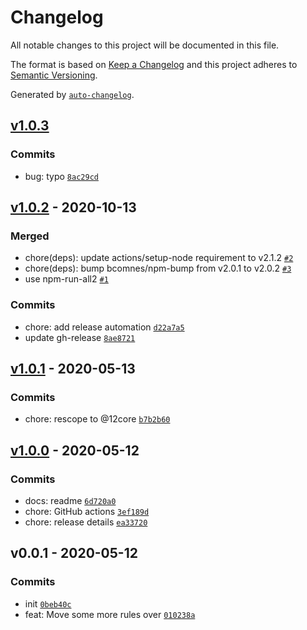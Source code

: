 # Changelog

All notable changes to this project will be documented in this file.

The format is based on [Keep a Changelog](https://keepachangelog.com/en/1.0.0/)
and this project adheres to [Semantic Versioning](https://semver.org/spec/v2.0.0.html).

Generated by [`auto-changelog`](https://github.com/CookPete/auto-changelog).

## [v1.0.3](https://github.com/little-core-labs/eslint-config-12core/compare/v1.0.2...v1.0.3)

### Commits

- bug: typo [`8ac29cd`](https://github.com/little-core-labs/eslint-config-12core/commit/8ac29cd020d07ee2da8b187d5536b48323fab841)

## [v1.0.2](https://github.com/little-core-labs/eslint-config-12core/compare/v1.0.1...v1.0.2) - 2020-10-13

### Merged

- chore(deps): update actions/setup-node requirement to v2.1.2 [`#2`](https://github.com/little-core-labs/eslint-config-12core/pull/2)
- chore(deps): bump bcomnes/npm-bump from v2.0.1 to v2.0.2 [`#3`](https://github.com/little-core-labs/eslint-config-12core/pull/3)
- use npm-run-all2 [`#1`](https://github.com/little-core-labs/eslint-config-12core/pull/1)

### Commits

- chore: add release automation [`d22a7a5`](https://github.com/little-core-labs/eslint-config-12core/commit/d22a7a5a7e046193c34d22db9e49912ba6aae3cd)
- update gh-release [`8ae8721`](https://github.com/little-core-labs/eslint-config-12core/commit/8ae872113d4f2136b6307724128b9cd7c79e5dd5)

## [v1.0.1](https://github.com/little-core-labs/eslint-config-12core/compare/v1.0.0...v1.0.1) - 2020-05-13

### Commits

- chore: rescope to @12core [`b7b2b60`](https://github.com/little-core-labs/eslint-config-12core/commit/b7b2b600351867f1787f813a3f504869fdc3d752)

## [v1.0.0](https://github.com/little-core-labs/eslint-config-12core/compare/v0.0.1...v1.0.0) - 2020-05-12

### Commits

- docs: readme [`6d720a0`](https://github.com/little-core-labs/eslint-config-12core/commit/6d720a063252c5341cae2a728764d27f794cf6c4)
- chore: GitHub actions [`3ef189d`](https://github.com/little-core-labs/eslint-config-12core/commit/3ef189d874e27b03e7cb7b2faf36ac3db7d190bf)
- chore: release details [`ea33720`](https://github.com/little-core-labs/eslint-config-12core/commit/ea33720cd1a8e99339fa3d7a48db7b53b8816e03)

## v0.0.1 - 2020-05-12

### Commits

- init [`0beb40c`](https://github.com/little-core-labs/eslint-config-12core/commit/0beb40ceafa488de57ac050d93a3df63a91b7d81)
- feat: Move some more rules over [`010238a`](https://github.com/little-core-labs/eslint-config-12core/commit/010238a71dacb416d2cc6d2c950f8b8d8a826315)
